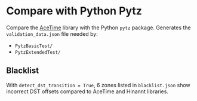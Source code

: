 # Compare with Python Pytz

Compare the [AceTime](https://github.com/bxparks/AceTime) library with  the
Python `pytz` package.
Generates the `validation_data.json` file needed by:

* `PytzBasicTest/`
* `PytzExtendedTest/`

## Blacklist

With `detect_dst_transition = True`, 6 zones listed in `blacklist.json` show
incorrect DST offsets compared to AceTime and Hinannt libraries.
